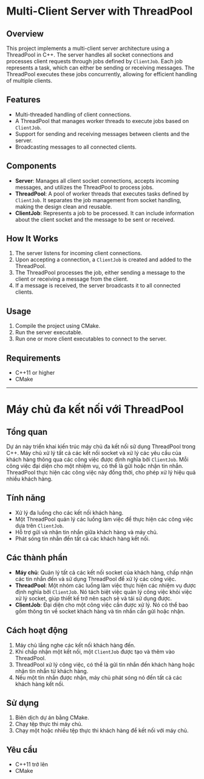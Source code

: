 # Multi-Client Server with ThreadPool

## Overview

This project implements a multi-client server architecture using a ThreadPool in C++. The server handles all socket connections and processes client requests through jobs defined by `ClientJob`. Each job represents a task, which can either be sending or receiving messages. The ThreadPool executes these jobs concurrently, allowing for efficient handling of multiple clients.

## Features

- Multi-threaded handling of client connections.
- A ThreadPool that manages worker threads to execute jobs based on `ClientJob`.
- Support for sending and receiving messages between clients and the server.
- Broadcasting messages to all connected clients.

## Components

- **Server**: Manages all client socket connections, accepts incoming messages, and utilizes the ThreadPool to process jobs.
- **ThreadPool**: A pool of worker threads that executes tasks defined by `ClientJob`. It separates the job management from socket handling, making the design clean and reusable.
- **ClientJob**: Represents a job to be processed. It can include information about the client socket and the message to be sent or received.

## How It Works

1. The server listens for incoming client connections.
2. Upon accepting a connection, a `ClientJob` is created and added to the ThreadPool.
3. The ThreadPool processes the job, either sending a message to the client or receiving a message from the client.
4. If a message is received, the server broadcasts it to all connected clients.

## Usage

1. Compile the project using CMake.
2. Run the server executable.
3. Run one or more client executables to connect to the server.

## Requirements

- C++11 or higher
- CMake

---

# Máy chủ đa kết nối với ThreadPool

## Tổng quan

Dự án này triển khai kiến trúc máy chủ đa kết nối sử dụng ThreadPool trong C++. Máy chủ xử lý tất cả các kết nối socket và xử lý các yêu cầu của khách hàng thông qua các công việc được định nghĩa bởi `ClientJob`. Mỗi công việc đại diện cho một nhiệm vụ, có thể là gửi hoặc nhận tin nhắn. ThreadPool thực hiện các công việc này đồng thời, cho phép xử lý hiệu quả nhiều khách hàng.

## Tính năng

- Xử lý đa luồng cho các kết nối khách hàng.
- Một ThreadPool quản lý các luồng làm việc để thực hiện các công việc dựa trên `ClientJob`.
- Hỗ trợ gửi và nhận tin nhắn giữa khách hàng và máy chủ.
- Phát sóng tin nhắn đến tất cả các khách hàng kết nối.

## Các thành phần

- **Máy chủ**: Quản lý tất cả các kết nối socket của khách hàng, chấp nhận các tin nhắn đến và sử dụng ThreadPool để xử lý các công việc.
- **ThreadPool**: Một nhóm các luồng làm việc thực hiện các nhiệm vụ được định nghĩa bởi `ClientJob`. Nó tách biệt việc quản lý công việc khỏi việc xử lý socket, giúp thiết kế trở nên sạch sẽ và tái sử dụng được.
- **ClientJob**: Đại diện cho một công việc cần được xử lý. Nó có thể bao gồm thông tin về socket khách hàng và tin nhắn cần gửi hoặc nhận.

## Cách hoạt động

1. Máy chủ lắng nghe các kết nối khách hàng đến.
2. Khi chấp nhận một kết nối, một `ClientJob` được tạo và thêm vào ThreadPool.
3. ThreadPool xử lý công việc, có thể là gửi tin nhắn đến khách hàng hoặc nhận tin nhắn từ khách hàng.
4. Nếu một tin nhắn được nhận, máy chủ phát sóng nó đến tất cả các khách hàng kết nối.

## Sử dụng

1. Biên dịch dự án bằng CMake.
2. Chạy tệp thực thi máy chủ.
3. Chạy một hoặc nhiều tệp thực thi khách hàng để kết nối với máy chủ.

## Yêu cầu

- C++11 trở lên
- CMake
